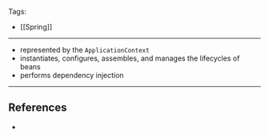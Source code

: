 Tags:
- [[Spring]]
---
- represented by the `ApplicationContext`
- instantiates, configures, assembles, and manages the lifecycles of beans
- performs dependency injection

---
## References
- 